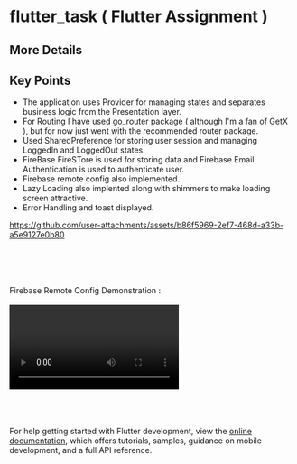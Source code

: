 # flutter_task ( Flutter Assignment )


## More Details


## Key Points
- The application uses Provider for managing states and separates business logic from the Presentation layer.
- For Routing I have used go_router package ( although I'm a fan of GetX ), but for now just went with the recommended router package.
- Used SharedPreference for storing user session and managing LoggedIn and LoggedOut states.
- FireBase FireSTore is used for storing data and Firebase Email Authentication is used to authenticate user.
- Firebase remote config also implemented.
- Lazy Loading also implented along with shimmers to make loading screen attractive.
- Error Handling and toast displayed.





https://github.com/user-attachments/assets/b86f5969-2ef7-468d-a33b-a5e9127e0b80






</br>
</br>

</br>
</br>
Firebase Remote Config Demonstration :
</br>
</br>
<video src="https://github.com/user-attachments/assets/a2829984-6857-435c-813b-0deeef8b6e8a"></video>

</br>
</br>



</br>
</br>






For help getting started with Flutter development, view the
[online documentation](https://docs.flutter.dev/), which offers tutorials,
samples, guidance on mobile development, and a full API reference.
